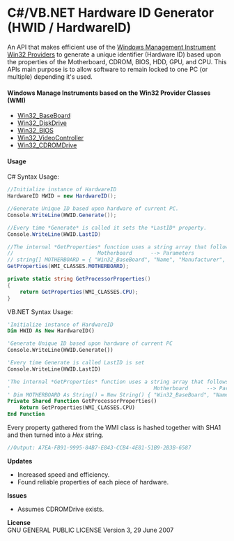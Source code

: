 # C#/VB.NET Hardware ID Generator (HWID / HardwareID)
An API that makes efficient use of the [Windows Management Instrument Win32 Providers](https://msdn.microsoft.com/en-us/library/aa394388(v=vs.85).aspx) to generate a unique identifier (Hardware ID) based upon the properties of the Motherboard, CDROM, BIOS, HDD, GPU, and CPU. This APIs main purpose is to allow software to remain locked to one PC (or multiple) depending it's used.

#### Windows Manage Instruments based on the Win32 Provider Classes (WMI) 
- [Win32_BaseBoard](https://msdn.microsoft.com/en-us/library/aa394072(v=vs.85).aspx)
- [Win32_DiskDrive](https://msdn.microsoft.com/en-us/library/aa394132(v=vs.85).aspx)
- [Win32_BIOS](https://msdn.microsoft.com/en-us/library/aa394077(v=vs.85).aspx)
- [Win32_VideoController](https://msdn.microsoft.com/en-us/library/aa394512(v=vs.85).aspx)
- [Win32_CDROMDrive](https://msdn.microsoft.com/en-us/library/aa394081(v=vs.85).aspx)

#### Usage

C# Syntax Usage:
```cs
//Initialize instance of HardwareID
HardwareID HWID = new HardwareID();

//Generate Unique ID based upon hardware of current PC.
Console.WriteLine(HWID.Generate());

//Every time *Generate* is called it sets the *LastID* property.
Console.WriteLine(HWID.LastID)

//The internal *GetProperties* function uses a string array that follows the format { WMI_CLASS, Properties... }. 
//                           Motherboard      --> Parameters
// string[] MOTHERBOARD = { "Win32_BaseBoard", "Name", "Manufacturer", "Version" };
GetProperties(WMI_CLASSES.MOTHERBOARD);

private static string GetProcessorProperties()
{
    return GetProperties(WMI_CLASSES.CPU);
}
```

VB.NET Syntax Usage:
```vb
'Initialize instance of HardwareID
Dim HWID As New HardwareID()

'Generate Unique ID based upon hardware of current PC
Console.WriteLine(HWID.Generate())

'Every time Generate is called LastID is set
Console.WriteLine(HWID.LastID)

'The internal *GetProperties* function uses a string array that follows the format { WMI_CLASS, Properties... }. 
'                                              Motherboard      --> Parameters
' Dim MOTHERBOARD As String() = New String() { "Win32_BaseBoard", "Name", "Manufacturer", "Version" }
Private Shared Function GetProcessorProperties()
    Return GetProperties(WMI_CLASSES.CPU)
End Function
```

Every property gathered from the WMI class is hashed together with SHA1 and then turned into a *Hex* string.
```cs
//Output: A7EA-FB91-9995-84B7-E843-CCB4-4E81-51B9-2B3B-6587
```  
**Updates**
- Increased speed and efficiency.
- Found reliable properties of each piece of hardware.

**Issues**
- Assumes CDROMDrive exists.  

**License**  
GNU GENERAL PUBLIC LICENSE Version 3, 29 June 2007
